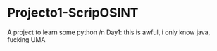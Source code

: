 # Projecto1-ScripOSINT
A project to learn some python 
/n
Day1: this is awful, i only know java, fucking UMA
